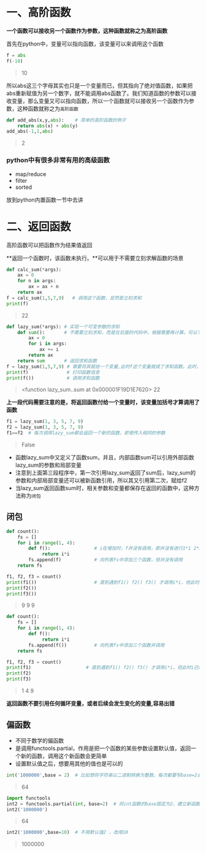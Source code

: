 # 一、高阶函数
**一个函数可以接收另一个函数作为参数，这种函数就称之为高阶函数**

首先在python中，变量可以指向函数，该变量可以来调用这个函数


```python
f = abs
f(-10)
```

> 10



所以abs这三个字母其实也只是一个变量而已，但其指向了绝对值函数，如果把abs重新赋值为另一个数字，就不能调用abs函数了。我们知道函数的参数可以接收变量，那么变量又可以指向函数，所以一个函数就可以接收另一个函数作为参数，这种函数就称之为``高阶函数``


```python
def add_abs(x,y,abs):    # 简单的高阶函数的例子
    return abs(x) + abs(y)
add_abs(-1,1,abs)
```

> 2



### python中有很多非常有用的高级函数
* map/reduce
* filter
* sorted  

放到python内置函数一节中去讲

# 二、返回函数
高阶函数可以把函数作为结果值返回  

**返回一个函数时，该函数未执行。**可以用于不需要立刻求解函数的场景


```python
def calc_sum(*args):  
    ax = 0
    for n in args:
        ax = ax + n
    return ax          
f = calc_sum(1,5,7,9)   # 调用这个函数，显然是立刻求和
print(f)
```

> 22



```python
def lazy_sum(*args): # 实现一个可变参数的求和
    def sum():       # 不需要立刻求和，而是在后面的代码中，根据需要再计算。可以不返回求和的结果，而是返回求和的函数
        ax = 0
        for i in args:
            ax += i
        return ax
    return sum       # 返回求和函数
f = lazy_sum(1,5,7,9) # 需要将其赋给一个变量,此时f这个变量就成了求和函数。此时，相关参数和变量都已经保存好了
print(f)              # 打印函数信息
print(f())            # 调用求和函数
```

><function lazy_sum.<locals>.sum at 0x000001F19D1E7620>
>22


**上一段代码需要注意的是，将返回函数付给一个变量时，该变量加括号才算调用了函数**


```python
f1 = lazy_sum(1, 3, 5, 7, 9)  
f2 = lazy_sum(1, 3, 5, 7, 9)
f1==f2  # 每次调用lazy_sum都会返回一个新的函数，即使传入相同的参数
```

> False



* 函数lazy_sum中又定义了函数sum，并且，内部函数sum可以引用外部函数lazy_sum的参数和局部变量
* 注意到上面第三段程序中，第一次引用lazy_sum返回了sum后，lazy_sum的参数和内部局部变量还可以被新函数引用，所以其又引用第二次，赋给f2
* 当lazy_sum返回函数sum时，相关参数和变量都保存在返回的函数中，这种方法称为``闭包``

## 闭包


```python
def count():
    fs = []
    for i in range(1, 4):
        def f():                # i在增加时，f并没有调用，即并没有进行1*1 2*2 3*3的计算
             return i*i
        fs.append(f)            # 向列表fs中添加三个函数，但并没有调用
    return fs

f1, f2, f3 = count()
print(f1())                     # 直到遇到f1() f2() f3() 才调用i*i，但此时i已经变成了3，所以结果都是9
print(f2())
print(f3())
```

>9
>9
>9



```python
def count():
    fs = []
    for i in range(1, 4):
        def f():                
             return i*i
        fs.append(f())          # 向列表fs中添加三个函数并调用
    return fs

f1, f2, f3 = count()
print(f1)                    # 直到遇到f1() f2() f3() 才调用i*i，但此时i已经变成了3，所以结果都是9
print(f2)
print(f3)
```

>1
>4
>9


**返回函数不要引用任何循环变量，或者后续会发生变化的变量,容易出错**

## 偏函数
* 不同于数学的偏函数
* 是调用functools.partial，作用是把一个函数的某些参数设置默认值，返回一个新的函数，调用这个新函数会更简单
* 设置默认值之后，想要用其他的值也是可以的


```python
int('1000000',base = 2)  # 比如想将字符串以二进制转换为整数，每次都要写base=2会比较麻烦
```

> 64




```python
import functools
int2 = functools.partial(int, base=2)  # 将int函数的base固定为2，建立新函数int2
int2('1000000')
```

> 64




```python
int2('1000000',base=10)  # 不用默认值2 ，改用10
```

> 1000000

